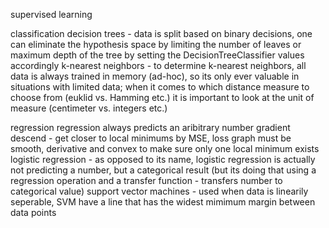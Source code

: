 supervised learning

classification
decision trees - data is split based on binary decisions, one can eliminate the hypothesis space by limiting the number of leaves or maximum depth of the tree by setting the DecisionTreeClassifier values accordingly
k-nearest neighbors - to determine k-nearest neighbors, all data is always trained in memory (ad-hoc), so its only ever valuable in situations with limited data; when it comes to which distance measure to choose from (euklid vs. Hamming etc.) it is important to look at the unit of measure (centimeter vs. integers etc.)

regression
regression always predicts an aribitrary number
gradient descend - get closer to local minimums by MSE, loss graph must be smooth, derivative and convex to make sure only one local minimum exists
logistic regression - as opposed to its name, logistic regression is actually not predicting a number, but a categorical result (but its doing that using a regression operation and a transfer function - transfers number to categorical value)
support vector machines - used when data is linearily seperable, SVM have a line that has the widest mimimum margin between data points 
